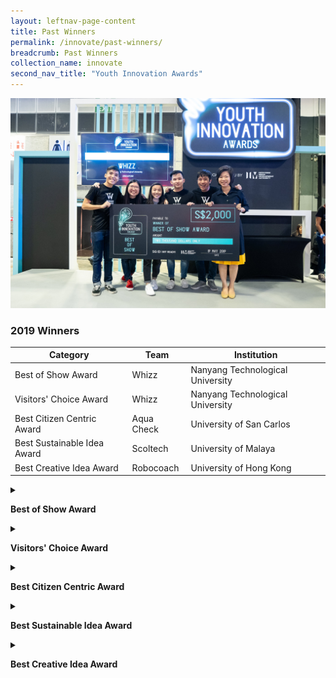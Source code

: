 ```yaml
---
layout: leftnav-page-content
title: Past Winners
permalink: /innovate/past-winners/
breadcrumb: Past Winners
collection_name: innovate
second_nav_title: "Youth Innovation Awards"
---
```


![1](/images/innovate/yia/yia-2.jpg)

### 2019 Winners

| Category | Team | Institution|
| -- | -- | -- |
| Best of Show Award | Whizz | Nanyang Technological University |
| Visitors' Choice Award | Whizz | Nanyang Technological University |
| Best Citizen Centric Award | Aqua Check | University of San Carlos | 
| Best Sustainable Idea Award | Scoltech | University of Malaya |
| Best Creative Idea Award | Robocoach | University of Hong Kong |

<details>
  <summary><p><b>Best of Show Award</b></p></summary>
  <p><img src="/images/innovate/yia/yia-2.jpg" alt="3"></p>
  <p><i>Winners</i></p>
  <p>Whizz, Nanyang Technological University</p>
  <p><i>Members</i></p>
  <ul>
  <small><li>Mr Victor Gwee</li>
  <li>Miss Vivienne Chong</li>
  <li>Miss Valerie Ho</li>
  <li>Mr Anthony Fong</li>
    <li>Mr Melvin Foo</li></small>
  </ul>
  </details>
  
<details>
  <summary><p><b>Visitors' Choice Award</b></p></summary>
  <p><img src="/images/innovate/yia/yia-3.jpg" alt="4"></p>
  <p><i>Winners</i></p>
  <p>Whizz, Nanyang Technological University</p>
   <p><i>Members</i></p>
  <ul>
  <li>Mr Victor Gwee</li>
  <li>Miss Vivienne Chong</li>
  <li>Miss Valerie Ho</li>
  <li>Mr Anthony Fong</li>
  <li>Mr Melvin Foo</li>
  </ul>
  </details>
  
<details>
  <summary><p><b>Best Citizen Centric Award</b></p></summary>
  <p><img src="/images/innovate/yia/yia-4.jpg" alt="5"></p>
  <p><i>Winners</i></p>
  <p>Aqua Check, University of Santa Carlos</p>
  </details>
  
<details>
  <summary><p><b>Best Sustainable Idea Award</b></p></summary>
  <p><img src="/images/innovate/yia/yia-5.jpg" alt="6"></p>
  <p><i>Winners</i></p>
  <p>Scoltech, University of Malaya</p>
  </details>
  
<details>
  <summary><p><b>Best Creative Idea Award</b></p></summary>
  <p><img src="/images/innovate/yia/yia-6.jpg" alt="7"></p>
  <p><i>Winners</i></p>
  <p>Robocoach, University of Hong Kong</p>
  </details>
